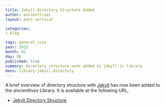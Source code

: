 ```yaml
---
title: Jekyll Directory Structure Added
author: ancientlives
layout: post-vertical

categories:
- blog

tags: general site
year: 2015
month: 02
day: 06
published: true
summary: directory structure note added to jekyll in library
menu: library-jekyll-directory
---
```


A brief overview of directory structure with [Jekyll](http://jekyllrb.com) has now been added to the *ancientlives* Library. It is available at the following URL,

* [Jekyll Directory Structure](/library/notes/jekyll-directory/)


